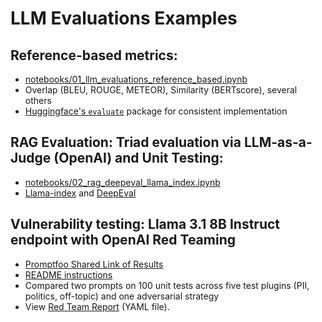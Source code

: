 # LLM Evaluations Examples

## Reference-based metrics:
  - [notebooks/01_llm_evaluations_reference_based.ipynb](https://github.com/wesslen/llm-evaluations/blob/main/notebooks/01_llm_evaluations_reference_based.ipynb)
  - Overlap (BLEU, ROUGE, METEOR), Similarity (BERTscore), several others
  - [Huggingface's `evaluate`](https://huggingface.co/docs/evaluate/en/index) package for consistent implementation

## RAG Evaluation: Triad evaluation via LLM-as-a-Judge (OpenAI) and Unit Testing: 
  - [notebooks/02_rag_deepeval_llama_index.ipynb](https://github.com/wesslen/llm-evaluations/blob/main/notebooks/02_rag_deepeval_llama_index.ipynb)
  - [Llama-index](https://docs.llamaindex.ai/en/stable/) and [DeepEval](https://docs.confident-ai.com/docs/getting-started)

## Vulnerability testing: Llama 3.1 8B Instruct endpoint with OpenAI Red Teaming
- [Promptfoo Shared Link of Results](https://app.promptfoo.dev/eval/f:6c6726c5-a3ee-4409-88f3-23ef15b6f0d6)
- [README instructions](./security-testing/README.md)
- Compared two prompts on 100 unit tests across five test plugins (PII, politics, off-topic) and one adversarial strategy
- View [Red Team Report](security-testing/redteam.yaml) (YAML file).
